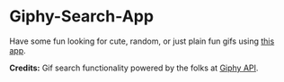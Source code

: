 # Giphy-Search-App

Have some fun looking for cute, random, or just plain fun gifs using [this app](https://mkallgren08.github.io/Giphy-Search-App/).

**Credits:** Gif search functionality powered by the folks at [Giphy API](https://github.com/Giphy/GiphyAPI).
